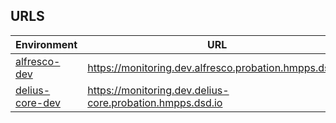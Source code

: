 ## URLS


Environment  | URL
------------- | -------------
[alfresco-dev](https://monitoring.dev.alfresco.probation.hmpps.dsd.io)  | https://monitoring.dev.alfresco.probation.hmpps.dsd.io
[delius-core-dev](https://monitoring.dev.delius-core.probation.hmpps.dsd.io)  | https://monitoring.dev.delius-core.probation.hmpps.dsd.io

